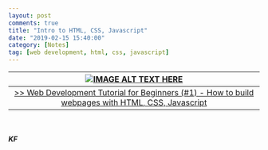```yaml
---
layout: post
comments: true
title: "Intro to HTML, CSS, Javascript"
date: "2019-02-15 15:40:00"
category: [Notes]
tag: [web development, html, css, javascript]
---
```

| [![IMAGE ALT TEXT HERE](http://img.youtube.com/vi/3JluqTojuME/0.jpg)](https://www.youtube.com/watch?v=3JluqTojuME) |
| :-: |
| [>> Web Development Tutorial for Beginners (#1) - How to build webpages with HTML, CSS, Javascript](http://img.youtube.com/vi/3JluqTojuME/0.jpg) |

<!--more-->


<br><br>***KF***
